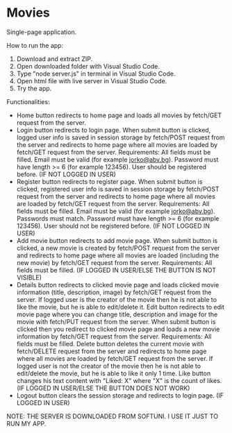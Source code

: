 # Movies

Single-page application.

How to run the app:
1. Download and extract ZIP.
2. Open downloaded folder with Visual Studio Code.
3. Type "node server.js" in terminal in Visual Studio Code.
4. Open html file with live server in Visual Studio Code.
5. Try the app.

Functionalities:
- Home button redirects to home page and loads all movies by fetch/GET request from the server.
- Login button redirects to login page. When submit button is clicked, logged user info is saved in session storage by fetch/POST request from the server and redirects to home page where all movies are loaded by fetch/GET request from the server. Requirements: All fields must be filled. Email must be valid (for example jorko@abv.bg). Password must have length >= 6 (for example 123456). User should be registered before. (IF NOT LOGGED IN USER)
- Register button redirects to register page. When submit button is clicked, registered user info is saved in session storage by fetch/POST request from the server and redirects to home page where all movies are loaded by fetch/GET request from the server. Requirements: All fields must be filled. Email must be valid (for example jorko@abv.bg). Passwords must match. Password must have length >= 6 (for example 123456). User should not be registered before. (IF NOT LOGGED IN USER)
- Add movie button redirects to add movie page. When submit button is clicked, a new movie is created by fetch/POST request from the server and redirects to home page where all movies are loaded (including the new movie) by fetch/GET request from the server. Requirements: All fields must be filled. (IF LOGGED IN USER/ELSE THE BUTTON IS NOT VISIBLE)
- Details button redirects to clicked movie page and loads clicked movie information (title, description, image) by fetch/GET request from the server. If logged user is the creator of the movie then he is not able to like the movie, but he is able to edit/delete it. Edit button redirects to edit movie page where you can change title, description and image for the movie with fetch/PUT request from the server. When submit button is clicked then you redirect to clicked movie page and loads a new movie information by fetch/GET request from the server. Requirements: All fields must be filled. Delete button deletes the current movie with fetch/DELETE request from the server and redirects to home page where all movies are loaded by fetch/GET request from the server. If logged user is not the creator of the movie then he is not able to edit/delete the movie, but he is able to like it only 1 time. Like button changes his text content with "Liked: X" where "X" is the count of likes. (IF LOGGED IN USER/ELSE THE BUTTON DOES NOT WORK)
- Logout button clears the session storage and redirects to login page. (IF LOGGED IN USER)

NOTE: THE SERVER IS DOWNLOADED FROM SOFTUNI. I USE IT JUST TO RUN MY APP.
